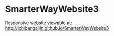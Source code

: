 SmarterWayWebsite3
==================
Responsive website viewable at:
http://ichibangaijin.github.io/SmarterWayWebsite3
